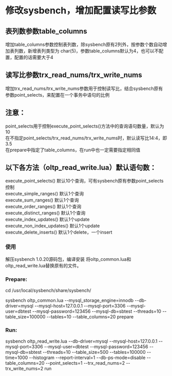 # 修改sysbench，增加配置读写比参数 
## 表列数参数table_columns
增加table_columns参数控制表列数，除sysbench原有2列外，按参数个数自动增加表列数，新增表列类型为 char(5)，参数table_columns默认为4，也可以不配置，配置的话需要大于4
## 读写比参数trx_read_nums/trx_write_nums
增加trx_read_nums/trx_write_nums参数用于控制读写比，结合sysbench原有参数point_selects，来配置在一个事务中语句的比例
 
## 注意：
point_selects用于控制execute_point_selects()方法中的查询语句数量，默认为10<br />
在不指定point_selects/trx_read_nums/trx_write_nums时，默认读写比14:4，即3.5<br />
在prepare中指定了table_columns，在run中也一定需要指定相同值<br />
 
## 以下各方法（oltp_read_write.lua）默认语句数：
execute_point_selects()     默认10个查询，可有sysbench原有参数point_selects控制<br />
execute_simple_ranges()     默认1个查询<br />
execute_sum_ranges()        默认1个查询<br />
execute_order_ranges()      默认1个查询<br />
execute_distinct_ranges()   默认1个查询<br />
execute_index_updates()     默认1个update<br />
execute_non_index_updates() 默认1个update<br />
execute_delete_inserts()    默认1个delete，一个insert<br />
 
 
### 使用
解压sysbench 1.0.20源码包，编译安装
将oltp_common.lua和oltp_read_write.lua替换原有的文件。
### Prepare:
cd /usr/local/sysbench/share/sysbench/

sysbench oltp_common.lua --mysql_storage_engine=innodb --db-driver=mysql --mysql-host=127.0.0.1 --mysql-port=3306 --mysql-user=dbtest --mysql-password=123456 --mysql-db=sbtest --threads=10 --table_size=100000 --tables=10 --table_columns=20  prepare
 
### Run:
sysbench oltp_read_write.lua --db-driver=mysql --mysql-host=127.0.0.1 --mysql-port=3306 --mysql-user=dbtest --mysql-password=123456 --mysql-db=sbtest --threads=10 --table_size=500 --tables=100000 --time=1000 --histogram --report-interval=1 --db-ps-mode=disable --table_columns=20 --point_selects=1 --trx_read_nums=2 --trx_write_nums=2 run
